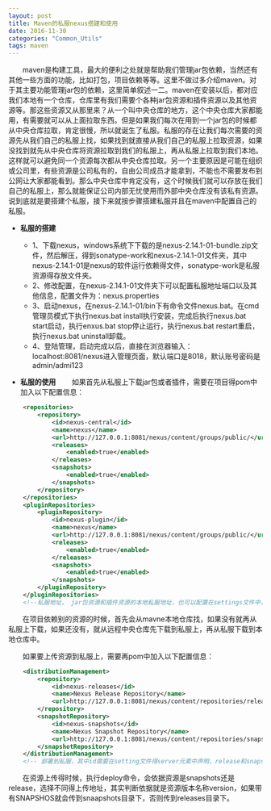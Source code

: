 ```yaml
---
layout: post
title: Maven的私服nexus搭建和使用
date: 2016-11-30
categories: "Common_Utils"
tags: maven
---
```

　　maven是构建工具，最大的便利之处就是帮助我们管理jar包依赖，当然还有其他一些方面的功能，比如打包，项目依赖等等。这里不做过多介绍maven。对于其主要功能管理jar包的依赖，这里简单叙述一二。maven在安装以后，都对应我们本地有一个仓库，仓库里有我们需要个各种jar包资源和插件资源以及其他资源等。那这些资源又从那里来？从一个叫中央仓库的地方，这个中央仓库大家都能用，有需要就可以从上面拉取东西。但是如果我们每次在用到一个jar包的时候都从中央仓库拉取，肯定很慢，所以就诞生了私服。私服的存在让我们每次需要的资源先从我们自己的私服上找，如果找到就直接从我们自己的私服上拉取资源，如果没找到就先从中央仓库将资源拉取到我们的私服上，再从私服上拉取到我们本地。这样就可以避免同一个资源每次都从中央仓库拉取。另一个主要原因是可能在组织或公司里，有些资源是公司私有的，自由公司成员才能拿到，不能也不需要发布到公网让大家都能看到。那么中央仓库中肯定没有，这个时候我们就可以存放在我们自己的私服上，那么就能保证公司内部无忧使用而外部中央仓库没有该私有资源。说到底就是要搭建个私服，接下来就按步骤搭建私服并且在maven中配置自己的私服。

- **私服的搭建**
	- 1、下载nexus，windows系统下下载的是nexus-2.14.1-01-bundle.zip文件，然后解压，得到sonatype-work和nexus-2.14.1-01文件夹，其中nexus-2.14.1-01是nexus的软件运行依赖得文件，sonatype-work是私服资源得存放文件夹。
	- 2、修改配置，在nexus-2.14.1-01文件夹下可以配置私服地址端口以及其他信息，配置文件为：nexus.properties
	- 3、启动nexus，在nexus-2.14.1-01/bin下有命令文件nexus.bat。在cmd管理员模式下执行nexus.bat install执行安装，完成后执行nexus.bat start启动，执行enxus.bat stop停止运行，执行nexus.bat restart重启，执行nexus.bat uninstall卸载。
	- 4、登陆管理，启动完成以后，直接在浏览器输入：localhost:8081/nexus进入管理页面，默认端口是8018，默认账号密码是admin/admi123

- **私服的使用**
　　如果首先从私服上下载jar包或者插件，需要在项目得pom中加入以下配置信息：

```xml
    <repositories>
        <repository>
            <id>nexus-central</id>
            <name>nexus</name>
            <url>http://127.0.0.1:8081/nexus/content/groups/public/</url>
            <releases>
                <enabled>true</enabled>
            </releases>
            <snapshots>
                <enabled>true</enabled>
            </snapshots>
        </repository>
    </repositories>
    <pluginRepositories>
        <pluginRepository>
            <id>nexus-plugin</id>
            <name>nexus</name>
            <url>http://127.0.0.1:8081/nexus/content/groups/public/</url>
            <releases>
                <enabled>true</enabled>
            </releases>
            <snapshots>
                <enabled>true</enabled>
            </snapshots>
        </pluginRepository>
    </pluginRepositories>
    <!--私服地址， jar包资源和插件资源的本地私服地址，也可以配置在settings文件中，避免每个项目都配置该地址 -->
```

　　在项目依赖别的资源的时候，首先会从mavne本地仓库找，如果没有就再从私服上下载，如果还没有，就从远程中央仓库先下载到私服上，再从私服下载到本地仓库中。

　　如果要上传资源到私服上，需要再pom中加入以下配置信息：

```xml
    <distributionManagement>
        <repository>
            <id>nexus-releases</id>
            <name>Nexus Release Repository</name>
            <url>http://127.0.0.1:8081/nexus/content/repositories/releases/</url>
        </repository>
        <snapshotRepository>
            <id>nexus-snapshots</id>
            <name>Nexus Snapshot Repository</name>
            <url>http://127.0.0.1:8081/nexus/content/repositories/snapshots/</url>
        </snapshotRepository>
    </distributionManagement>
    <!-- 部署到私服，其中id需要在setting文件得server元素中声明，release和snapshots分别表示部署得不同的位置 -->
```

　　在资源上传得时候，执行deploy命令，会依据资源是snapshots还是release，选择不同得上传地址，其实判断依据就是资源版本名称version，如果带有SNAPSHOS就会传到snaapshots目录下，否则传到releases目录下。

